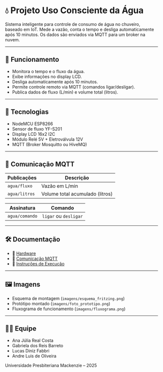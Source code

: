 # 💧 Projeto Uso Consciente da Água

Sistema inteligente para controle de consumo de água no chuveiro, baseado em IoT. Mede a vazão, conta o tempo e desliga automaticamente após 10 minutos. Os dados são enviados via MQTT para um broker na nuvem.

---

## 🚀 Funcionamento

- Monitora o tempo e o fluxo da água.
- Exibe informações no display LCD.
- Desliga automaticamente após 10 minutos.
- Permite controle remoto via MQTT (comandos ligar/desligar).
- Publica dados de fluxo (L/min) e volume total (litros).

---

## 🧠 Tecnologias

- NodeMCU ESP8266
- Sensor de fluxo YF-S201
- Display LCD 16x2 I2C
- Módulo Relé 5V + Eletroválvula 12V
- MQTT (Broker Mosquitto ou HiveMQ)

---

## 📡 Comunicação MQTT

| Publicações         | Descrição                        |
|---------------------|----------------------------------|
| `agua/fluxo`        | Vazão em L/min                   |
| `agua/litros`       | Volume total acumulado (litros)  |

| Assinatura          | Comando                          |
|---------------------|----------------------------------|
| `agua/comando`      | `ligar` ou `desligar`            |

---

## 🛠️ Documentação

- 🔗 [Hardware](docs/hardware.md)
- 🔗 [Comunicação MQTT](docs/comunicacao_mqtt.md)
- 🔗 [Instruções de Execução](docs/instrucoes_execucao.md)

---

## 🖼️ Imagens

- Esquema de montagem (`imagens/esquema_fritzing.png`)
- Protótipo montado (`imagens/foto_prototipo.png`)
- Fluxograma de funcionamento (`imagens/fluxograma.png`)

---

## 👨‍💻 Equipe

- Ana Júlia Real Costa
- Gabriela dos Reis Barreto
- Lucas Diniz Fabbri
- Andre Luis de Oliveira

Universidade Presbiteriana Mackenzie – 2025
